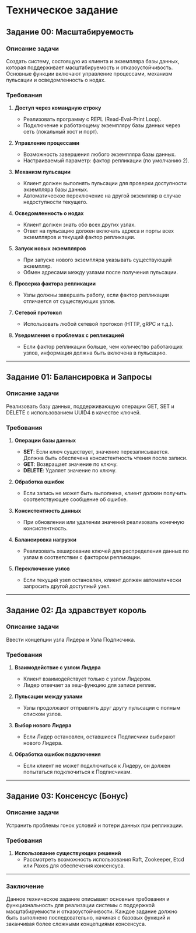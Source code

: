 # Техническое задание

## Задание 00: Масштабируемость

### Описание задачи
Создать систему, состоящую из клиента и экземпляра базы данных, которая поддерживает масштабируемость и отказоустойчивость. Основные функции включают управление процессами, механизм пульсации и осведомленность о нодах.

### Требования
1. **Доступ через командную строку**
   - Реализовать программу с REPL (Read-Eval-Print Loop).
   - Подключение к работающему экземпляру базы данных через сеть (локальный хост и порт).

2. **Управление процессами**
   - Возможность завершения любого экземпляра базы данных.
   - Настраиваемый параметр: фактор репликации (по умолчанию 2).

3. **Механизм пульсации**
   - Клиент должен выполнять пульсации для проверки доступности экземпляра базы данных.
   - Автоматическое переключение на другой экземпляр в случае недоступности текущего.

4. **Осведомленность о нодах**
   - Клиент должен знать обо всех других узлах.
   - Ответ на пульсацию должен включать адреса и порты всех экземпляров и текущий фактор репликации.

5. **Запуск новых экземпляров**
   - При запуске нового экземпляра указывать существующий экземпляр.
   - Обмен адресами между узлами после получения пульсации.

6. **Проверка фактора репликации**
   - Узлы должны завершать работу, если фактор репликации отличается от существующих узлов.

7. **Сетевой протокол**
   - Использовать любой сетевой протокол (HTTP, gRPC и т.д.).

8. **Уведомления о проблемах с репликацией**
   - Если фактор репликации больше, чем количество работающих узлов, информация должна быть включена в пульсацию.

---

## Задание 01: Балансировка и Запросы

### Описание задачи
Реализовать базу данных, поддерживающую операции GET, SET и DELETE с использованием UUID4 в качестве ключей.

### Требования
1. **Операции базы данных**
   - **SET**: Если ключ существует, значение перезаписывается. Должна быть обеспечена консистентность чтения после записи.
   - **GET**: Возвращает значение по ключу.
   - **DELETE**: Удаляет значение по ключу.

2. **Обработка ошибок**
   - Если запись не может быть выполнена, клиент должен получить соответствующее сообщение об ошибке.

3. **Консистентность данных**
   - При обновлении или удалении значений реализовать конечную консистентность.

4. **Балансировка нагрузки**
   - Реализовать хеширование ключей для распределения данных по узлам в соответствии с фактором репликации.

5. **Переключение узлов**
   - Если текущий узел остановлен, клиент должен автоматически запросить другой доступный узел.

---

## Задание 02: Да здравствует король

### Описание задачи
Ввести концепции узла Лидера и Узла Подписчика.

### Требования
1. **Взаимодействие с узлом Лидера**
   - Клиент взаимодействует только с узлом Лидером.
   - Лидер отвечает за хеш-функцию для записи реплик.

2. **Пульсации между узлами**
   - Узлы продолжают отправлять друг другу пульсации с полным списком узлов.

3. **Выбор нового Лидера**
   - Если Лидер остановлен, оставшиеся Подписчики выбирают нового Лидера.

4. **Обработка ошибок подключения**
   - Если клиент не может подключиться к Лидеру, он должен попытаться подключиться к Подписчикам.

---

## Задание 03: Консенсус (Бонус)

### Описание задачи
Устранить проблемы гонок условий и потери данных при репликации.

### Требования
1. **Использование существующих решений**
   - Рассмотреть возможность использования Raft, Zookeeper, Etcd или Paxos для обеспечения консенсуса.

---

### Заключение
Данное техническое задание описывает основные требования и функциональность для реализации системы с поддержкой масштабируемости и отказоустойчивости. Каждое задание должно быть выполнено последовательно, начиная с базовых функций и заканчивая более сложными концепциями консенсуса.